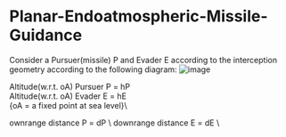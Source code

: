 # Planar-Endoatmospheric-Missile-Guidance

Consider a Pursuer(missile) P and Evader E according to the interception geometry according to the following diagram:
![image](https://user-images.githubusercontent.com/86003669/210012410-5225b244-c085-4498-a38c-44cbca16a706.png)

Altitude(w.r.t. oA) Pursuer P = hP\
Altitude(w.r.t. oA) Evader E = hE\
{oA = a fixed point at sea level}\

ownrange distance P = dP \ 
downrange distance E = dE \

